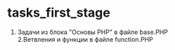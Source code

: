 # tasks_first_stage

1. Задачи из блока "Основы PHP" в файле base.PHP <br>
2.Ветвления и функции в файле function.PHP
